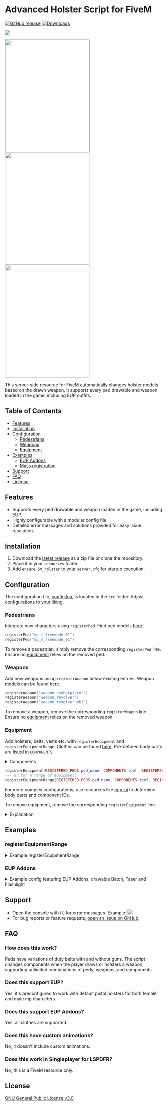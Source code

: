 # Advanced Holster Script for FiveM

[![GitHub release](https://img.shields.io/github/v/release/derl30n/5m_holster)](https://github.com/derl30n/5m_holster/releases/latest)
[![Downloads](https://img.shields.io/github/downloads/derl30n/5m_holster/total?style=flat&color=brightgreen)](https://github.com/derl30n/5m_holster/releases/latest)

<img src="https://i.imgur.com/vKp2gsn.png" />

[<img src="https://media.giphy.com/media/loGRS56xWOA5fEy5OF/giphy.gif" width="270" height="360"/>]()
[<img src="https://i.imgur.com/1pmOQKI.png" width="270" height="360">](https://i.imgur.com/1pmOQKI.png)
[<img src="https://i.imgur.com/r4oi14n.png" width="270" height="360">](https://i.imgur.com/r4oi14n.png)

This server-side resource for FiveM automatically changes holster models based on the drawn weapon. It supports every ped drawable and weapon loaded in the game, including EUP outfits.


## Table of Contents

- [Features](#features)
- [Installation](#installation)
- [Configuration](#configuration)
    - [Pedestrians](#pedestrians)
    - [Weapons](#weapons)
    - [Equipment](#equipment)
- [Examples](#examples)
    - [EUP Addons](#eup-addons)
    - [Mass registration](#registerequipmentrange)
- [Support](#support)
- [FAQ](#faq)
- [License](#license)

## Features

- Supports every ped drawable and weapon loaded in the game, including EUP.
- Highly configurable with a modular config file.
- Detailed error messages and solutions provided for easy issue resolution.

## Installation

1. Download the [latest release](https://github.com/derl30n/5m_holster/releases/latest) as a zip file or clone the repository.
2. Place it in your `resources` folder.
3. Add `ensure 5m_holster` to your `server.cfg` for startup execution.

## Configuration

The configuration file, [config.lua](https://github.com/derl30n/5m_holster/blob/master/src/config.lua), is located in the `src` folder. Adjust configurations to your liking.

### Pedestrians

Integrate new characters using `registerPed`. Find ped models [here](https://docs.fivem.net/docs/game-references/ped-models/).

```lua
registerPed("mp_f_freemode_01")
registerPed("mp_m_freemode_01")
```

To remove a pedestrian, simply remove the corresponding `registerPed` line. Ensure no [equipment](#equipment) relies on the removed ped.

### Weapons

Add new weapons using `registerWeapon` below existing entries.
Weapon models can be found [here](https://wiki.rage.mp/index.php?title=Weapons).

```lua
registerWeapon("weapon_combatpistol")
registerWeapon("weapon_revolver")
registerWeapon("weapon_revolver_mk2")
```

To remove a weapon, remove the corresponding `registerWeapon` line. Ensure no [equipment](#equipment) relies on the removed weapon.

### Equipment

Add holsters, belts, vests etc. with `registerEquipment` and `registerEquipmentRange`.
Clothes can be found [here](https://github.com/root-cause/v-clothingnames/). Pre-defined body parts are listed in `COMPONENTS`.

<details>
  <summary>Components</summary>

  ```lua
  local COMPONENTS = {
    ["head"] = 0,
    ["berd"] = 1,  --- masks
    ["hair"] = 2,  --- hair styles
    ["uppr"] = 3,  --- torso: shirt etc [MIGHT BE HANDS]
    ["lowr"] = 4,  --- legs: pants
    ["jbib"] = 5,  --- Bags and Parachutes
    ["feet"] = 6,  --- shoes
    ["teef"] = 7,  --- holster
    ["accs"] = 8,  --- belt
    ["task"] = 9,  --- vests or body armor
    ["decl"] = 10, --- overlays like text and emblems.
    ["hand"] = 11  --- hands and arms
}
  ```

</details>


```lua
registerEquipment(REGISTERED_PEDS.ped_name, COMPONENTS.teef, REGISTERED_WPNS.weapon_name, id_holstered, id_drawn)
--- or for a range of equipment:
registerEquipmentRange(REGISTERED_PEDS.ped_name, COMPONENTS.teef, REGISTERED_WPNS.weapon_name, 146, 176, -1)
```

For more complex configurations, use resources like [eup-ui](https://forum.cfx.re/t/release-eup-for-fivem-server-sided/139848) to determine body parts and component IDs.

To remove equipment, remove the corresponding `registerEquipment` line.

<details>
  <summary>Explanation</summary>

The `registerEquipment` function requires multiple parameters. The first three are [`PED`](#pedestrians), [`COMPONENT`](#equipment) and [`WEAPON`](#weapons).

  ```lua
  registerEquipment(REGISTERED_PEDS.mp_f_freemode_01, COMPONENTS.teef, REGISTERED_WPNS.weapon_combatpistol, 3, 1)
  ```

The `3` represents the holstered id of the variation and the `1` the drawn id.


| name                                                                         | type | accessible via  | required | description                                              |
|------------------------------------------------------------------------------|------|-----------------|----------|----------------------------------------------------------|
| [ped](#pedestrians)       | hash | REGISTERED_PEDS | yes      | refers to the ped model, defined with 'registerPed'     |
| [component](#equipmentt) | int  | COMPONENTS      | yes      | refers to a peds component, defined in 'COMPONENTS'     |
| [weapon](#weapons)    | hash | REGISTERED_WPNS | yes      | refers to a weapon model, defined with 'registerWeapon' |
| holstered id                                                                 | int  | none            | yes      | refers to the drawable component of the ped             |
| drawn id                                                                     | int  | none            | yes      | refers to the drawable component of the ped             |
| texture holstered                                                            | int  | none            | no       | refers to the texture of the holster                    |
| texture drawn                                                                | int  | none            | no       | refers to the texture of the holster                    |


</details>

## Examples

### registerEquipmentRange

<details>
  <summary>Example registerEquipmentRange</summary>

The config below shows an example how `registerEquipmentRange` can be used to add multiple holsters at once.
So if you have multiple holsters, instead of doing this

  ```lua
  registerEquipment(REGISTERED_PEDS.mp_f_freemode_01, COMPONENTS.teef, REGISTERED_WPNS.weapon_pistol_mk2, 146, 145)
  registerEquipment(REGISTERED_PEDS.mp_f_freemode_01, COMPONENTS.teef, REGISTERED_WPNS.weapon_pistol_mk2, 148, 147)
  registerEquipment(REGISTERED_PEDS.mp_f_freemode_01, COMPONENTS.teef, REGISTERED_WPNS.weapon_pistol_mk2, 150, 149)
  registerEquipment(REGISTERED_PEDS.mp_f_freemode_01, COMPONENTS.teef, REGISTERED_WPNS.weapon_pistol_mk2, 152, 151)
  registerEquipment(REGISTERED_PEDS.mp_f_freemode_01, COMPONENTS.teef, REGISTERED_WPNS.weapon_pistol_mk2, 154, 153)
  registerEquipment(REGISTERED_PEDS.mp_f_freemode_01, COMPONENTS.teef, REGISTERED_WPNS.weapon_pistol_mk2, 156, 155)
  -- Add more equipment as needed
  ```

you can simply do this

  ```lua
  registerEquipmentRange(REGISTERED_PEDS.mp_f_freemode_01, COMPONENTS.teef, REGISTERED_WPNS.weapon_pistol_mk2, 146, 156, -1)
  -- Add more equipment as needed
  ```

The `-1` points to the drawn id `146 - 1 = 145`, if the drawn id would be `147` it'd be `1` instead of `-1`.

</details>

### EUP Addons

<details>
  <summary>Example config featuring EUP Addons, drawable Baton, Taser and Flashlight</summary>

  ```lua
  --- see https://docs.fivem.net/docs/game-references/ped-models/ for more ped models
  registerPed("mp_f_freemode_01")
  registerPed("mp_m_freemode_01")
  -- Add more peds as needed

  --- see https://wiki.rage.mp/index.php?title=Weapons
  registerWeapon("weapon_pistol_mk2")
  registerWeapon("weapon_combatpistol")
  registerWeapon("weapon_stungun")
  registerWeapon("weapon_nightstick")
  registerWeapon("weapon_revolver")
  registerWeapon("weapon_revolver_mk2")
  registerWeapon("weapon_doubleaction")
  registerWeapon("weapon_navyrevolver")
  registerWeapon("weapon_flashlight")
  -- Add more weapons as needed


  registerEquipment(REGISTERED_PEDS.mp_f_freemode_01, COMPONENTS.teef, REGISTERED_WPNS.weapon_pistol_mk2, 1, 3)
  registerEquipment(REGISTERED_PEDS.mp_f_freemode_01, COMPONENTS.teef, REGISTERED_WPNS.weapon_pistol_mk2, 9, 3)
  registerEquipment(REGISTERED_PEDS.mp_f_freemode_01, COMPONENTS.teef, REGISTERED_WPNS.weapon_pistol_mk2, 29, 3)
  registerEquipment(REGISTERED_PEDS.mp_f_freemode_01, COMPONENTS.teef, REGISTERED_WPNS.weapon_pistol_mk2, 81, 82)
  registerEquipment(REGISTERED_PEDS.mp_f_freemode_01, COMPONENTS.teef, REGISTERED_WPNS.weapon_pistol_mk2, 88, 89)
  registerEquipmentRange(REGISTERED_PEDS.mp_f_freemode_01, COMPONENTS.teef, REGISTERED_WPNS.weapon_pistol_mk2, 146, 176, -1)

  registerEquipment(REGISTERED_PEDS.mp_f_freemode_01, COMPONENTS.teef, REGISTERED_WPNS.weapon_combatpistol, 6, 5)
  registerEquipment(REGISTERED_PEDS.mp_f_freemode_01, COMPONENTS.teef, REGISTERED_WPNS.weapon_combatpistol, 8, 2)


  registerEquipment(REGISTERED_PEDS.mp_f_freemode_01, COMPONENTS.accs, REGISTERED_WPNS.weapon_stungun, 245, 246, 1, 0)
  registerEquipment(REGISTERED_PEDS.mp_f_freemode_01, COMPONENTS.accs, REGISTERED_WPNS.weapon_stungun, 249, 250, 1, 0)
  registerEquipment(REGISTERED_PEDS.mp_f_freemode_01, COMPONENTS.accs, REGISTERED_WPNS.weapon_stungun, 255, 256, 1, 0)
  registerEquipment(REGISTERED_PEDS.mp_f_freemode_01, COMPONENTS.accs, REGISTERED_WPNS.weapon_stungun, 257, 258, 1, 0)
  registerEquipment(REGISTERED_PEDS.mp_f_freemode_01, COMPONENTS.accs, REGISTERED_WPNS.weapon_stungun, 260, 261, 1, 0)
  registerEquipment(REGISTERED_PEDS.mp_f_freemode_01, COMPONENTS.accs, REGISTERED_WPNS.weapon_stungun, 267, 268, 1, 0)
  registerEquipment(REGISTERED_PEDS.mp_f_freemode_01, COMPONENTS.accs, REGISTERED_WPNS.weapon_stungun, 271, 272, 1, 0)
  registerEquipment(REGISTERED_PEDS.mp_f_freemode_01, COMPONENTS.accs, REGISTERED_WPNS.weapon_stungun, 277, 278, 1, 0)
  registerEquipment(REGISTERED_PEDS.mp_f_freemode_01, COMPONENTS.accs, REGISTERED_WPNS.weapon_stungun, 279, 280, 1, 0)
  registerEquipment(REGISTERED_PEDS.mp_f_freemode_01, COMPONENTS.accs, REGISTERED_WPNS.weapon_stungun, 282, 283, 1, 0)

  registerEquipment(REGISTERED_PEDS.mp_f_freemode_01, COMPONENTS.accs, REGISTERED_WPNS.weapon_nightstick, 245, 247, 1)
  registerEquipment(REGISTERED_PEDS.mp_f_freemode_01, COMPONENTS.accs, REGISTERED_WPNS.weapon_nightstick, 249, 251, 1)
  registerEquipment(REGISTERED_PEDS.mp_f_freemode_01, COMPONENTS.accs, REGISTERED_WPNS.weapon_nightstick, 257, 259, 1)
  registerEquipment(REGISTERED_PEDS.mp_f_freemode_01, COMPONENTS.accs, REGISTERED_WPNS.weapon_nightstick, 260, 262, 1)
  registerEquipment(REGISTERED_PEDS.mp_f_freemode_01, COMPONENTS.accs, REGISTERED_WPNS.weapon_nightstick, 263, 264)
  registerEquipment(REGISTERED_PEDS.mp_f_freemode_01, COMPONENTS.accs, REGISTERED_WPNS.weapon_nightstick, 267, 269, 1)
  registerEquipment(REGISTERED_PEDS.mp_f_freemode_01, COMPONENTS.accs, REGISTERED_WPNS.weapon_nightstick, 271, 273, 1)
  registerEquipment(REGISTERED_PEDS.mp_f_freemode_01, COMPONENTS.accs, REGISTERED_WPNS.weapon_nightstick, 279, 281, 1)
  registerEquipment(REGISTERED_PEDS.mp_f_freemode_01, COMPONENTS.accs, REGISTERED_WPNS.weapon_nightstick, 282, 284, 1)
  registerEquipment(REGISTERED_PEDS.mp_f_freemode_01, COMPONENTS.accs, REGISTERED_WPNS.weapon_nightstick, 285, 286)

  registerEquipment(REGISTERED_PEDS.mp_f_freemode_01, COMPONENTS.accs, REGISTERED_WPNS.weapon_flashlight, 245, 248, 1)
  registerEquipment(REGISTERED_PEDS.mp_f_freemode_01, COMPONENTS.accs, REGISTERED_WPNS.weapon_flashlight, 249, 252, 1)
  registerEquipment(REGISTERED_PEDS.mp_f_freemode_01, COMPONENTS.accs, REGISTERED_WPNS.weapon_flashlight, 253, 254)
  registerEquipment(REGISTERED_PEDS.mp_f_freemode_01, COMPONENTS.accs, REGISTERED_WPNS.weapon_flashlight, 263, 265)
  registerEquipment(REGISTERED_PEDS.mp_f_freemode_01, COMPONENTS.accs, REGISTERED_WPNS.weapon_flashlight, 267, 270, 1)
  registerEquipment(REGISTERED_PEDS.mp_f_freemode_01, COMPONENTS.accs, REGISTERED_WPNS.weapon_flashlight, 271, 274, 1)
  registerEquipment(REGISTERED_PEDS.mp_f_freemode_01, COMPONENTS.accs, REGISTERED_WPNS.weapon_flashlight, 275, 276)
  registerEquipment(REGISTERED_PEDS.mp_f_freemode_01, COMPONENTS.accs, REGISTERED_WPNS.weapon_flashlight, 285, 287)


  registerEquipment(REGISTERED_PEDS.mp_m_freemode_01, COMPONENTS.teef, REGISTERED_WPNS.weapon_pistol_mk2, 1, 3)
  registerEquipment(REGISTERED_PEDS.mp_m_freemode_01, COMPONENTS.teef, REGISTERED_WPNS.weapon_pistol_mk2, 9, 7)
  registerEquipment(REGISTERED_PEDS.mp_m_freemode_01, COMPONENTS.teef, REGISTERED_WPNS.weapon_pistol_mk2, 42, 43)
  registerEquipment(REGISTERED_PEDS.mp_m_freemode_01, COMPONENTS.teef, REGISTERED_WPNS.weapon_pistol_mk2, 110, 111)
  registerEquipment(REGISTERED_PEDS.mp_m_freemode_01, COMPONENTS.teef, REGISTERED_WPNS.weapon_pistol_mk2, 119, 120)
  registerEquipmentRange(REGISTERED_PEDS.mp_m_freemode_01, COMPONENTS.teef, REGISTERED_WPNS.weapon_pistol_mk2, 176, 206, -1)

  registerEquipment(REGISTERED_PEDS.mp_m_freemode_01, COMPONENTS.teef, REGISTERED_WPNS.weapon_combatpistol, 6, 5)
  registerEquipment(REGISTERED_PEDS.mp_m_freemode_01, COMPONENTS.teef, REGISTERED_WPNS.weapon_combatpistol, 8, 2)

  registerEquipment(REGISTERED_PEDS.mp_m_freemode_01, COMPONENTS.teef, REGISTERED_WPNS.weapon_revolver, 122, 121)
  registerEquipment(REGISTERED_PEDS.mp_m_freemode_01, COMPONENTS.teef, REGISTERED_WPNS.weapon_revolver_mk2, 122, 121)
  registerEquipment(REGISTERED_PEDS.mp_m_freemode_01, COMPONENTS.teef, REGISTERED_WPNS.weapon_doubleaction, 122, 121)
  registerEquipment(REGISTERED_PEDS.mp_m_freemode_01, COMPONENTS.teef, REGISTERED_WPNS.weapon_navyrevolver, 122, 121)


  registerEquipment(REGISTERED_PEDS.mp_m_freemode_01, COMPONENTS.accs, REGISTERED_WPNS.weapon_stungun, 199, 200, 1, 0)
  registerEquipment(REGISTERED_PEDS.mp_m_freemode_01, COMPONENTS.accs, REGISTERED_WPNS.weapon_stungun, 203, 204, 1, 0)
  registerEquipment(REGISTERED_PEDS.mp_m_freemode_01, COMPONENTS.accs, REGISTERED_WPNS.weapon_stungun, 209, 210, 1, 0)
  registerEquipment(REGISTERED_PEDS.mp_m_freemode_01, COMPONENTS.accs, REGISTERED_WPNS.weapon_stungun, 211, 212, 1, 0)
  registerEquipment(REGISTERED_PEDS.mp_m_freemode_01, COMPONENTS.accs, REGISTERED_WPNS.weapon_stungun, 214, 215, 1, 0)
  registerEquipment(REGISTERED_PEDS.mp_m_freemode_01, COMPONENTS.accs, REGISTERED_WPNS.weapon_stungun, 221, 222, 1, 0)
  registerEquipment(REGISTERED_PEDS.mp_m_freemode_01, COMPONENTS.accs, REGISTERED_WPNS.weapon_stungun, 225, 226, 1, 0)
  registerEquipment(REGISTERED_PEDS.mp_m_freemode_01, COMPONENTS.accs, REGISTERED_WPNS.weapon_stungun, 231, 232, 1, 0)
  registerEquipment(REGISTERED_PEDS.mp_m_freemode_01, COMPONENTS.accs, REGISTERED_WPNS.weapon_stungun, 233, 234, 1, 0)
  registerEquipment(REGISTERED_PEDS.mp_m_freemode_01, COMPONENTS.accs, REGISTERED_WPNS.weapon_stungun, 236, 237, 1, 0)

  registerEquipment(REGISTERED_PEDS.mp_m_freemode_01, COMPONENTS.accs, REGISTERED_WPNS.weapon_nightstick, 199, 201, 1)
  registerEquipment(REGISTERED_PEDS.mp_m_freemode_01, COMPONENTS.accs, REGISTERED_WPNS.weapon_nightstick, 203, 205, 1)
  registerEquipment(REGISTERED_PEDS.mp_m_freemode_01, COMPONENTS.accs, REGISTERED_WPNS.weapon_nightstick, 211, 213, 1)
  registerEquipment(REGISTERED_PEDS.mp_m_freemode_01, COMPONENTS.accs, REGISTERED_WPNS.weapon_nightstick, 214, 216, 1)
  registerEquipment(REGISTERED_PEDS.mp_m_freemode_01, COMPONENTS.accs, REGISTERED_WPNS.weapon_nightstick, 217, 218)
  registerEquipment(REGISTERED_PEDS.mp_m_freemode_01, COMPONENTS.accs, REGISTERED_WPNS.weapon_nightstick, 221, 223, 1)
  registerEquipment(REGISTERED_PEDS.mp_m_freemode_01, COMPONENTS.accs, REGISTERED_WPNS.weapon_nightstick, 225, 227, 1)
  registerEquipment(REGISTERED_PEDS.mp_m_freemode_01, COMPONENTS.accs, REGISTERED_WPNS.weapon_nightstick, 233, 235, 1)
  registerEquipment(REGISTERED_PEDS.mp_m_freemode_01, COMPONENTS.accs, REGISTERED_WPNS.weapon_nightstick, 236, 238, 1)
  registerEquipment(REGISTERED_PEDS.mp_m_freemode_01, COMPONENTS.accs, REGISTERED_WPNS.weapon_nightstick, 239, 240)

  registerEquipment(REGISTERED_PEDS.mp_m_freemode_01, COMPONENTS.accs, REGISTERED_WPNS.weapon_flashlight, 199, 202, 1)
  registerEquipment(REGISTERED_PEDS.mp_m_freemode_01, COMPONENTS.accs, REGISTERED_WPNS.weapon_flashlight, 203, 206, 1)
  registerEquipment(REGISTERED_PEDS.mp_m_freemode_01, COMPONENTS.accs, REGISTERED_WPNS.weapon_flashlight, 207, 208)
  registerEquipment(REGISTERED_PEDS.mp_m_freemode_01, COMPONENTS.accs, REGISTERED_WPNS.weapon_flashlight, 217, 219)
  registerEquipment(REGISTERED_PEDS.mp_m_freemode_01, COMPONENTS.accs, REGISTERED_WPNS.weapon_flashlight, 221, 224, 1)
  registerEquipment(REGISTERED_PEDS.mp_m_freemode_01, COMPONENTS.accs, REGISTERED_WPNS.weapon_flashlight, 225, 228, 1)
  registerEquipment(REGISTERED_PEDS.mp_m_freemode_01, COMPONENTS.accs, REGISTERED_WPNS.weapon_flashlight, 229, 230)
  registerEquipment(REGISTERED_PEDS.mp_m_freemode_01, COMPONENTS.accs, REGISTERED_WPNS.weapon_flashlight, 239, 240)
  -- Add more equipment as needed
  ```

</details>

## Support

- Open the console with `F8` for error messages. Example:
  <img src="https://i.imgur.com/ZygRVtM.png" />
- For bug reports or feature requests, [open an Issue on GitHub](https://github.com/derl30n/5m_holster/issues/new/choose).

## FAQ

### How does this work?
Peds have variations of duty belts with and without guns. The script changes components when the player draws or holsters a weapon, supporting unlimited combinations of peds, weapons, and components.

### Does this support EUP?
Yes, it's preconfigured to work with default pistol holsters for both female and male mp characters.

### Does this support EUP Addons?
Yes, all clothes are supported.

### Does this have custom animations?
No, it doesn't include custom animations.

### Does this work in Singleplayer for LSPDFR?
No, this is a FiveM resource only.

## License

[GNU General Public License v3.0](https://www.gnu.org/licenses/gpl-3.0.html)
